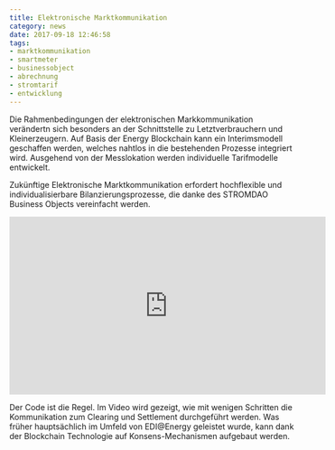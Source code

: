 ```yaml
---
title: Elektronische Marktkommunikation
category: news
date: 2017-09-18 12:46:58
tags:
- marktkommunikation
- smartmeter
- businessobject
- abrechnung
- stromtarif
- entwicklung
---
```

Die Rahmenbedingungen der elektronischen Markkommunikation verändertn sich besonders an der Schnittstelle zu Letztverbrauchern und Kleinerzeugern. Auf Basis der Energy Blockchain kann ein Interimsmodell geschaffen werden, welches nahtlos in die bestehenden Prozesse integriert wird. Ausgehend von der Messlokation werden individuelle Tarifmodelle entwickelt.

Zukünftige Elektronische Marktkommunikation erfordert  hochflexible und individualisierbare Bilanzierungsprozesse, die danke des STROMDAO Business Objects vereinfacht werden.

<html>
<iframe width="560" height="315" src="https://www.youtube.com/embed/9kLfuIKDQdQ" frameborder="0" allowfullscreen></iframe>
</html>

Der Code ist die Regel. Im Video wird gezeigt, wie mit wenigen Schritten die Kommunikation zum Clearing und Settlement durchgeführt werden. Was früher hauptsächlich im Umfeld von EDI@Energy geleistet wurde, kann dank der Blockchain Technologie auf Konsens-Mechanismen aufgebaut werden.
